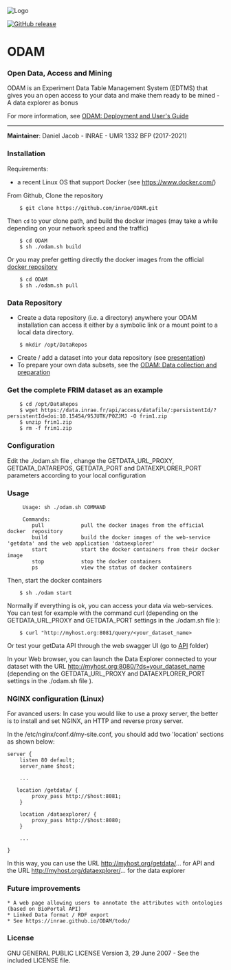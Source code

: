 ![Logo](odam-logo.png)

[![GitHub release](https://img.shields.io/github/release/inrae/ODAM.svg)](https://GitHub.com/inrae/ODAM/releases/)

# ODAM
### Open Data, Access and Mining

ODAM is an Experiment Data Table Management System (EDTMS) that gives you an open access to your data and make them ready to be mined - A data explorer as bonus

For more information, see [ODAM: Deployment and User's Guide](https://inrae.github.io/ODAM/)

------
**Maintainer**: Daniel Jacob - INRAE - UMR 1332 BFP (2017-2021)


### Installation

Requirements:
  * a recent Linux OS that support Docker (see https://www.docker.com/)


From Github, Clone the repository

```
    $ git clone https://github.com/inrae/ODAM.git
```
   

Then `cd` to your clone path, and build the docker images (may take a while depending on your network speed and the traffic)

```
    $ cd ODAM
    $ sh ./odam.sh build
```

Or you may prefer getting directly the docker images from the official [docker repository](https://hub.docker.com/r/odam/getdata/)

```
    $ cd ODAM
    $ sh ./odam.sh pull
```

### Data Repository

  * Create a data repository (i.e. a directory) anywhere your ODAM installation can access it either by a symbolic link or a mount point to a local data directory.

```
    $ mkdir /opt/DataRepos
```

  * Create / add a dataset into your data repository (see [presentation](https://inrae.github.io/ODAM/pdf/FAIR_and_DataLife_DJ_Oct2019.pdf))
  * To prepare your own data subsets, see the [ODAM: Data collection and preparation](https://inrae.github.io/ODAM/data-type/)

### Get the complete FRIM dataset as an example

```
    $ cd /opt/DataRepos
    $ wget https://data.inrae.fr/api/access/datafile/:persistentId/?persistentId=doi:10.15454/95JUTK/P0ZJMJ -O frim1.zip
    $ unzip frim1.zip
    $ rm -f frim1.zip
```

### Configuration

Edit the ./odam.sh file , change the GETDATA_URL_PROXY, GETDATA_DATAREPOS, GETDATA_PORT and DATAEXPLORER_PORT  parameters according to your local configuration

### Usage

```
     Usage: sh ./odam.sh COMMAND

     Commands:
        pull            pull the docker images from the official docker  repository
        build           build the docker images of the web-service 'getdata' and the web application 'dataexplorer'
        start           start the docker containers from their docker image
        stop            stop the docker containers
        ps              view the status of docker containers
```

Then, start the docker containers
```
    $ sh ./odam start
```

Normally if everything is ok, you can access your data via web-services. You can test for example with the command curl (depending on the GETDATA_URL_PROXY and GETDATA_PORT settings in the ./odam.sh file ):
```
    $ curl "http://myhost.org:8081/query/<your_dataset_name>
```
Or test your getData API through the web swagger UI (go to [API](https://github.com/INRA/ODAM/tree/master/API) folder)

In your Web browser, you can launch the Data Explorer connected to your dataset with the URL http://myhost.org:8080/?ds=your_dataset_name (depending on the GETDATA_URL_PROXY and DATAEXPLORER_PORT settings in the ./odam.sh file ).


### NGINX configuration (Linux)

For avanced users: In case you would like to use a proxy server, the better is to install and set NGINX, an HTTP and reverse proxy server.

In the /etc/nginx/conf.d/my-site.conf, you should add two 'location' sections as shown below:

```
server {
    listen 80 default;
    server_name $host;

    ...

   location /getdata/ {
        proxy_pass http://$host:8081;
    }

    location /dataexplorer/ {
        proxy_pass http://$host:8080;
    }

    ...

}
```

In this way, you can use the URL http://myhost.org/getdata/... for API and the URL http://myhost.org/dataexplorer/... for the data explorer


### Future improvements
    * A web page allowing users to annotate the attributes with ontologies (based on BioPortal API) 
    * Linked Data format / RDF export
    * See https://inrae.github.io/ODAM/todo/

### License
GNU GENERAL PUBLIC LICENSE Version 3, 29 June 2007 - See the included LICENSE file.
